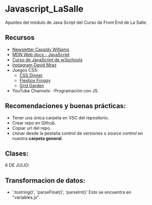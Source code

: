 # Javascript_LaSalle
Apuntes del módulo de Java Script del Curso de Front End de La Salle. 

## Recursos

- [Newsletter Cassidy Williams](https://cassidoo.co/newsletter/)
- [MDN Web docs - JavaScript](https://developer.mozilla.org/en-US/docs/Web/JavaScript)
- [Curso de JavaScript de w3schools](https://www.w3schools.com/js/)
- [Instagram David Mraz](https://www.instagram.com/davidm_ai/)
- Juegos CSS:
    - [CSS Dinner](https://flukeout.github.io/)
    - [Flexbox Froggy](https://flexboxfroggy.com/#es)
    - [Grid Garden](https://cssgridgarden.com/)
- YouTube Channels:
    -Programación con JS.

## Recomendaciones y buenas prácticas:

- Tener una única carpeta en VSC del repositorio.
- Crear repo en Github.
- Copiar url del repo.
- clonar desde la pestaña control de versiones o *source control* en nuestra **carpeta general**.


## Clases:

6 DE JULIO:

## Transformacion de datos:

- '.tostring()', 'parseFloat()', 'parseInt()'
Esto se encuentra en "variables.js".
